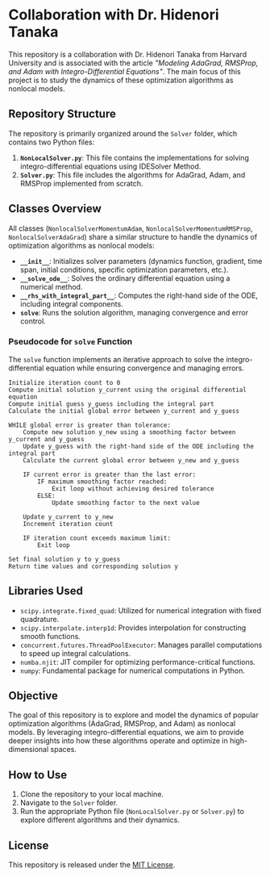 # Collaboration with Dr. Hidenori Tanaka

This repository is a collaboration with Dr. Hidenori Tanaka from Harvard University and is associated with the article _"Modeling AdaGrad, RMSProp, and Adam with Integro-Differential Equations"_. The main focus of this project is to study the dynamics of these optimization algorithms as nonlocal models.

## Repository Structure

The repository is primarily organized around the `Solver` folder, which contains two Python files:

1. **`NonLocalSolver.py`**: This file contains the implementations for solving integro-differential equations using IDESolver Method.
2. **`Solver.py`**: This file includes the algorithms for AdaGrad, Adam, and RMSProp implemented from scratch.

## Classes Overview

All classes (`NonlocalSolverMomentumAdam`, `NonlocalSolverMomentumRMSProp`, `NonlocalSolverAdaGrad`) share a similar structure to handle the dynamics of optimization algorithms as nonlocal models:

- **`__init__`**: Initializes solver parameters (dynamics function, gradient, time span, initial conditions, specific optimization parameters, etc.).
- **`__solve_ode__`**: Solves the ordinary differential equation using a numerical method.
- **`__rhs_with_integral_part__`**: Computes the right-hand side of the ODE, including integral components.
- **`solve`**: Runs the solution algorithm, managing convergence and error control.

### Pseudocode for `solve` Function

The `solve` function implements an iterative approach to solve the integro-differential equation while ensuring convergence and managing errors.

```plaintext
Initialize iteration count to 0
Compute initial solution y_current using the original differential equation
Compute initial guess y_guess including the integral part
Calculate the initial global error between y_current and y_guess

WHILE global error is greater than tolerance:
    Compute new solution y_new using a smoothing factor between y_current and y_guess
    Update y_guess with the right-hand side of the ODE including the integral part
    Calculate the current global error between y_new and y_guess

    IF current error is greater than the last error:
        IF maximum smoothing factor reached:
            Exit loop without achieving desired tolerance
        ELSE:
            Update smoothing factor to the next value

    Update y_current to y_new
    Increment iteration count

    IF iteration count exceeds maximum limit:
        Exit loop

Set final solution y to y_guess
Return time values and corresponding solution y
```

## Libraries Used

- `scipy.integrate.fixed_quad`: Utilized for numerical integration with fixed quadrature.
- `scipy.interpolate.interp1d`: Provides interpolation for constructing smooth functions.
- `concurrent.futures.ThreadPoolExecutor`: Manages parallel computations to speed up integral calculations.
- `numba.njit`: JIT compiler for optimizing performance-critical functions.
- `numpy`: Fundamental package for numerical computations in Python.

## Objective

The goal of this repository is to explore and model the dynamics of popular optimization algorithms (AdaGrad, RMSProp, and Adam) as nonlocal models. By leveraging integro-differential equations, we aim to provide deeper insights into how these algorithms operate and optimize in high-dimensional spaces.

## How to Use

1. Clone the repository to your local machine.
2. Navigate to the `Solver` folder.
3. Run the appropriate Python file (`NonLocalSolver.py` or `Solver.py`) to explore different algorithms and their dynamics.

## License

This repository is released under the [MIT License](LICENSE).
